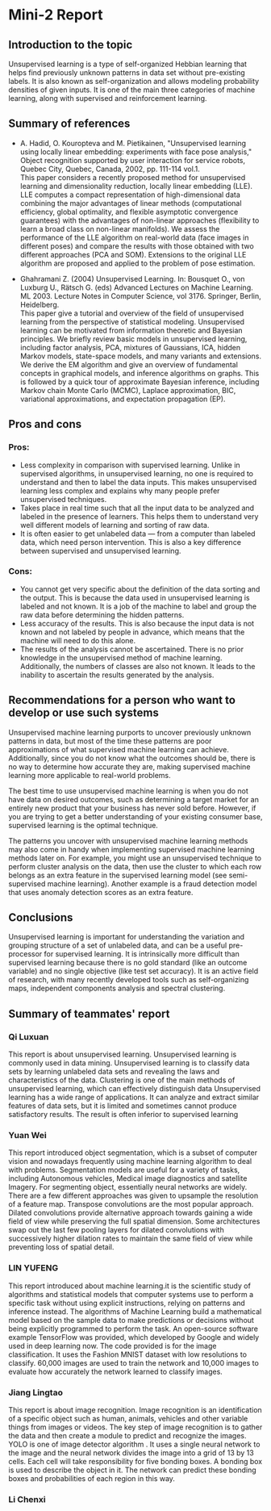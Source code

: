 # Mini-2 Report

## Introduction to the topic

Unsupervised learning is a type of self-organized Hebbian learning that helps find previously unknown patterns in data set without pre-existing labels. It is also known as self-organization and allows modeling probability densities of given inputs. It is one of the main three categories of machine learning, along with supervised and reinforcement learning.

## Summary of references

- A. Hadid, O. Kouropteva and M. Pietikainen, "Unsupervised learning using locally linear embedding: experiments with face pose analysis," Object recognition supported by user interaction for service robots, Quebec City, Quebec, Canada, 2002, pp. 111-114 vol.1.  
This paper considers a recently proposed method for unsupervised learning and dimensionality reduction, locally linear embedding (LLE). LLE computes a compact representation of high-dimensional data combining the major advantages of linear methods (computational efficiency, global optimality, and flexible asymptotic convergence guarantees) with the advantages of non-linear approaches (flexibility to learn a broad class on non-linear manifolds). We assess the performance of the LLE algorithm on real-world data (face images in different poses) and compare the results with those obtained with two different approaches (PCA and SOM). Extensions to the original LLE algorithm are proposed and applied to the problem of pose estimation.

- Ghahramani Z. (2004) Unsupervised Learning. In: Bousquet O., von Luxburg U., Rätsch G. (eds) Advanced Lectures on Machine Learning. ML 2003. Lecture Notes in Computer Science, vol 3176. Springer, Berlin, Heidelberg.  
This paper give a tutorial and overview of the field of unsupervised learning from the perspective of statistical modeling. Unsupervised learning can be motivated from information theoretic and Bayesian principles. We briefly review basic models in unsupervised learning, including factor analysis, PCA, mixtures of Gaussians, ICA, hidden Markov models, state-space models, and many variants and extensions. We derive the EM algorithm and give an overview of fundamental concepts in graphical models, and inference algorithms on graphs. This is followed by a quick tour of approximate Bayesian inference, including Markov chain Monte Carlo (MCMC), Laplace approximation, BIC, variational approximations, and expectation propagation (EP).

## Pros and cons

### Pros:
- Less complexity in comparison with supervised learning. Unlike in supervised algorithms, in unsupervised learning, no one is required to understand and then to label the data inputs. This makes unsupervised learning less complex and explains why many people prefer unsupervised techniques.
- Takes place in real time such that all the input data to be analyzed and labeled in the presence of learners. This helps them to understand very well different models of learning and sorting of raw data.
- It is often easier to get unlabeled data — from a computer than labeled data, which need person intervention. This is also a key difference between supervised and unsupervised learning.

### Cons:
- You cannot get very specific about the definition of the data sorting and the output. This is because the data used in unsupervised learning is labeled and not known. It is a job of the machine to label and group the raw data before determining the hidden patterns.
- Less accuracy of the results. This is also because the input data is not known and not labeled by people in advance, which means that the machine will need to do this alone.
- The results of the analysis cannot be ascertained. There is no prior knowledge in the unsupervised method of machine learning. Additionally, the numbers of classes are also not known. It leads to the inability to ascertain the results generated by the analysis.


## Recommendations for a person who want to develop or use such systems

Unsupervised machine learning purports to uncover previously unknown patterns in data, but most of the time these patterns are poor approximations of what supervised machine learning can achieve. Additionally, since you do not know what the outcomes should be, there is no way to determine how accurate they are, making supervised machine learning more applicable to real-world problems.

The best time to use unsupervised machine learning is when you do not have data on desired outcomes, such as determining a target market for an entirely new product that your business has never sold before. However, if you are trying to get a better understanding of your existing consumer base, supervised learning is the optimal technique.

The patterns you uncover with unsupervised machine learning methods may also come in handy when implementing supervised machine learning methods later on. For example, you might use an unsupervised technique to perform cluster analysis on the data, then use the cluster to which each row belongs as an extra feature in the supervised learning model (see semi-supervised machine learning). Another example is a fraud detection model that uses anomaly detection scores as an extra feature.

## Conclusions

Unsupervised learning is important for understanding the variation and grouping structure of a set of unlabeled data,
and can be a useful pre-processor for supervised learning. It is intrinsically more difficult than supervised learning
because there is no gold standard (like an outcome variable) and no single objective (like test set accuracy). It is an active field of research, with many recently developed tools such as self-organizing maps, independent components analysis and spectral clustering.

## Summary of teammates' report

### Qi Luxuan
This report is about unsupervised learning. Unsupervised learning is commonly used in data mining. Unsupervised learning is to classify data sets by learning unlabeled data sets and revealing the laws and characteristics of the data. Clustering is one of the main methods of unsupervised learning, which can effectively distinguish data Unsupervised learning has a wide range of applications. It can analyze and extract similar features of data sets, but it is limited and sometimes cannot produce satisfactory results. The result is often inferior to supervised learning

### Yuan Wei

This report introduced object segmentation, which is a subset of computer vision and nowadays frequently using machine learning algorithm to deal with problems. Segmentation models are useful for a variety of tasks, including Autonomous vehicles, Medical image diagnostics and satellite Imagery. For segmenting object, essentially neural networks are widely. There are a few different approaches was given to upsample the resolution of a feature map. Transpose convolutions are the most popular approach. Dilated convolutions provide alternative approach towards gaining a wide field of view while preserving the full spatial dimension. Some architectures swap out the last few pooling layers for dilated convolutions with successively higher dilation rates to maintain the same field of view while preventing loss of spatial detail.

### LIN YUFENG
This report introduced about machine learning.it is the scientific study of algorithms and statistical models that computer systems use to perform a specific task without using explicit instructions, relying on patterns and inference instead. The algorithms of Machine Learning build a mathematical model based on the sample data to make predictions or decisions without being explicitly programmed to perform the task. An open-source software example TensorFlow was provided, which developed by Google and widely used in deep learning now. The code provided is for the image classification. It uses the Fashion MNIST dataset with low resolutions to classify. 60,000 images are used to train the network and 10,000 images to evaluate how accurately the network learned to classify images.

### Jiang Lingtao
This report is about image recognition. Image recognition is an identification of a specific object such as human, animals, vehicles and other variable things from images or videos. The key step of image recognition is to gather the data and then create a module to predict and recognize the images. YOLO is one of image detector algorithm . It uses a single neural network to the image and the neural network divides the image into a grid of 13 by 13 cells. Each cell will take responsibility for five bonding boxes. A bonding box is used to describe the object in it. The network can predict these bonding boxes and probabilities of each region in this way.

### Li Chenxi
